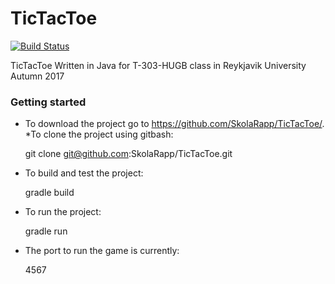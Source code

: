 # TicTacToe

[![Build Status](https://travis-ci.org/SkolaRapp/TicTacToe.svg?branch=addingTravisFile)](https://travis-ci.org/SkolaRapp/TicTacToe)

TicTacToe Written in Java for T-303-HUGB class in Reykjavik University Autumn 2017

### Getting started
	
* To download the project go to https://github.com/SkolaRapp/TicTacToe/.
	*To clone the project using gitbash: 

	git clone git@github.com:SkolaRapp/TicTacToe.git

* To build and test the project:

	gradle build

* To run the project:

	gradle run

* The port to run the game is currently:

	4567

